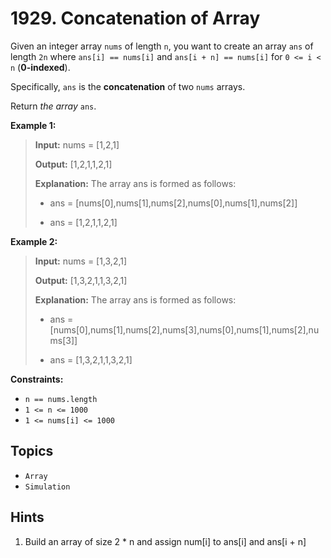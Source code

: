 # 1929. Concatenation of Array

Given an integer array `nums` of length `n`, you want to create an array `ans` of length `2n` where `ans[i] == nums[i]` and `ans[i + n] == nums[i]` for `0 <= i < n` (**0-indexed**).

Specifically, `ans` is the **concatenation** of two `nums` arrays.

Return _the array_ `ans`.

**Example 1:**

> **Input:** nums = \[1,2,1\]
>
> **Output:** \[1,2,1,1,2,1\]
>
> **Explanation:** The array ans is formed as follows:
>
> - ans = \[nums\[0\],nums\[1\],nums\[2\],nums\[0\],nums\[1\],nums\[2\]\]
>
> - ans = \[1,2,1,1,2,1\]

**Example 2:**

> **Input:** nums = \[1,3,2,1\]
>
> **Output:** \[1,3,2,1,1,3,2,1\]
>
> **Explanation:** The array ans is formed as follows:
>
> - ans = \[nums\[0\],nums\[1\],nums\[2\],nums\[3\],nums\[0\],nums\[1\],nums\[2\],nums\[3\]\]
>
> - ans = \[1,3,2,1,1,3,2,1\]

**Constraints:**

- `n == nums.length`
- `1 <= n <= 1000`
- `1 <= nums[i] <= 1000`

## Topics

- `Array`
- `Simulation`

## Hints

1. Build an array of size 2 \* n and assign num\[i\] to ans\[i\] and ans\[i + n\]
